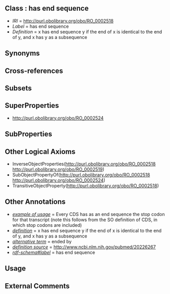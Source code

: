 
## Class : has end sequence

 * *IRI* = http://purl.obolibrary.org/obo/RO_0002518
 * *Label* = has end sequence
 * *Definition* = x has end sequence y if the end of x is identical to the end of y, and x has y as a subsequence

## Synonyms


## Cross-references


## Subsets


## SuperProperties

 * <http://purl.obolibrary.org/obo/RO_0002524>

## SubProperties


## Other Logical Axioms

 * InverseObjectProperties(<http://purl.obolibrary.org/obo/RO_0002518> <http://purl.obolibrary.org/obo/RO_0002519>)
 * SubObjectPropertyOf(<http://purl.obolibrary.org/obo/RO_0002518> <http://purl.obolibrary.org/obo/RO_0002524>)
 * TransitiveObjectProperty(<http://purl.obolibrary.org/obo/RO_0002518>)

## Other Annotations

 * *[example of usage](../../IAO/12/IAO_0000112.md)* = Every CDS has as an end sequence the stop codon for that transcript (note this follows from the SO definition of CDS, in which stop codons are included)
 * *[definition](../../IAO/15/IAO_0000115.md)* = x has end sequence y if the end of x is identical to the end of y, and x has y as a subsequence
 * *[alternative term](../../IAO/18/IAO_0000118.md)* = ended by
 * *[definition source](../../IAO/19/IAO_0000119.md)* = http://www.ncbi.nlm.nih.gov/pubmed/20226267
 * *[rdf-schema#label](../../el/rdf-schema#label.md)* = has end sequence

## Usage


## External Comments

